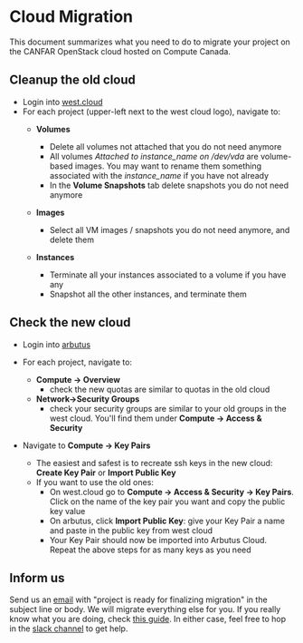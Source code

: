 # Cloud Migration

This document summarizes what you need to do to migrate your project on the CANFAR OpenStack cloud hosted on Compute Canada.

## Cleanup the old cloud
   - Login into [west.cloud](https://west.cloud.computecanada.ca/)
   - For each project (upper-left next to the west cloud logo), navigate to:
	   - **Volumes**
		   - Delete all volumes not attached that you do not need anymore
		   - All volumes  *Attached to instance_name on /dev/vda* are volume-based images. You may want to rename them something associated with the *instance_name* if you have not already
		   - In the **Volume Snapshots** tab delete snapshots you do not need anymore

	   - **Images**
		   - Select all VM images / snapshots you do not need anymore, and delete them

	   - **Instances**
		   - Terminate all your instances associated to a volume if you have any
		   - Snapshot all the other instances, and terminate them

## Check the new cloud
   - Login into [arbutus](https://arbutus-canfar.cloud.computecanada.ca/)
   - For each project, navigate to:
	 - **Compute -> Overview** 
	 	- check the new quotas are similar to quotas in the old cloud
	 - **Network->Security Groups**
	 	- check your security groups are similar to your old groups in the west cloud. 
		You'll find them under **Compute -> Access & Security**
	 
   - Navigate to **Compute -> Key Pairs**
	 - The easiest and safest is to recreate ssh keys in the new cloud: **Create Key Pair** or **Import Public Key**
	 - If you want to use the old ones:
		 - On west.cloud go to **Compute -> Access & Security -> Key Pairs**. Click on the name of the key pair you want and copy the public key value
		 - On arbutus, click **Import Public Key**: give your Key Pair a name and paste in the public key from west cloud
		 - Your Key Pair should now be imported into Arbutus Cloud. Repeat the above steps for as many keys as you need

## Inform us
Send us an [email](mailto:support@canfar.net) with "project <name> is ready for finalizing migration" in the subject line or body. We will migrate everything else for you.
If you really know what you are doing, check [this guide](https://docs.computecanada.ca/wiki/Arbutus_Migration_Guide).
In either case, feel free to hop in the [slack channel](http://www.canfar.net/slack) to get help.
